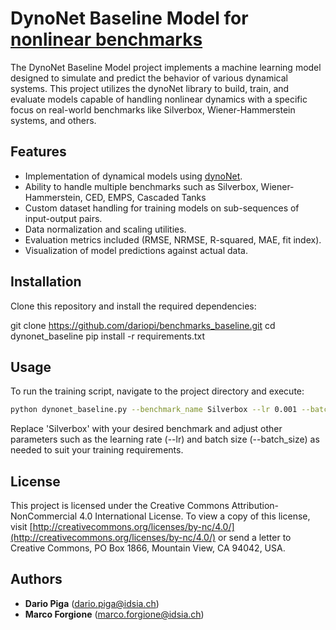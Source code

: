 # DynoNet Baseline Model for [nonlinear benchmarks](https://www.nonlinearbenchmark.org/)

The DynoNet Baseline Model project implements a machine learning model designed to simulate and predict the behavior of various dynamical systems. This project utilizes the dynoNet library to build, train, and evaluate models capable of handling nonlinear dynamics with a specific focus on real-world benchmarks like Silverbox, Wiener-Hammerstein systems, and others.

## Features

- Implementation of dynamical models using [dynoNet](https://github.com/forgi86/dynonet).
- Ability to handle multiple benchmarks such as Silverbox, Wiener-Hammerstein, CED, EMPS, Cascaded Tanks
- Custom dataset handling for training models on sub-sequences of input-output pairs.
- Data normalization and scaling utilities.
- Evaluation metrics included (RMSE, NRMSE, R-squared, MAE, fit index).
- Visualization of model predictions against actual data.

## Installation

Clone this repository and install the required dependencies:

git clone https://github.com/dariopi/benchmarks_baseline.git
cd dynonet_baseline
pip install -r requirements.txt

## Usage

To run the training script, navigate to the project directory and execute:

```bash
python dynonet_baseline.py --benchmark_name Silverbox --lr 0.001 --batch_size 16
```

Replace 'Silverbox' with your desired benchmark and adjust other parameters such as the learning rate (--lr) and batch size (--batch_size)
as needed to suit your training requirements.

## License

This project is licensed under the Creative Commons Attribution-NonCommercial 4.0 International License. To view a copy of this license, visit [http://creativecommons.org/licenses/by-nc/4.0/](http://creativecommons.org/licenses/by-nc/4.0/) or send a letter to Creative Commons, PO Box 1866, Mountain View, CA 94042, USA.

## Authors

- **Dario Piga** (dario.piga@idsia.ch)
- **Marco Forgione** (marco.forgione@idsia.ch)


